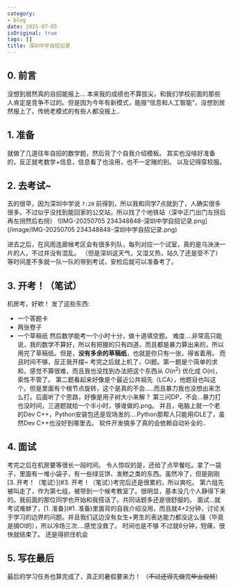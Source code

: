 ```yaml
---
category:
- blog
date: 2025-07-05
isOriginal: true
tags: []
title: 深圳中学自招记录
---
```

## 0. 前言
没想到居然真的自招能报上...
本来我的成绩也不算拔尖，和我们学校前面的那些人肯定是竞争不过的。但是因为今年有新模式，能报“信息和人工智能”，没想到居然报上了。传统老模式的有些人都没报上..
## 1. 准备
就做了几道往年自招的数学题，然后背了个自我介绍模板。
其实也没啥好准备的，反正就考数学+信息，信息看了也没用，也不一定赌的到。
以及记得穿校服。
## 2. 去考试~
去的很早，因为深圳中学说 `7:20` 前得到，所以我和同学7点就到了，人确实很多很多。不过似乎没找到能回家的公交站，所以找了个地铁站（深中正门出门左拐后再左拐然后右拐）
![IMG-20250705 234348848-深圳中学自招记录.png](/image/IMG-20250705 234348848-深圳中学自招记录.png)

进去之后，在风雨连廊候考区会有很多列队，每列对应一个试室，真的是乌泱泱一片的人，不过并没有混乱。
（但是深圳这天气，又湿又热，站久了还是受不了）
等时间差不多就一队一队的带到考试，安检后就可以准备考了。
## 3. 开考！（笔试）
机房考，好欸！
发了这些东西:
- 一个答题卡
- 两张卷子
- 一个草稿纸
然后数学能考一个小时十分，做十道填空题。
难度....非常高只能说，我的数学不算好，所以有把握的只有四道，而且都是暴力算出来的，所以用完了草稿纸。但是，**没有多余的草稿纸**，也就是你只有一张，得省着用。
而且时间不够，反正我开摆~
考完之后就上机了，OI题。第一题是个简单的求和，感觉不算很难，而且我也没找到办法把这个东西从 $O(n^2)$ 优化成 $O(n)$，索性不管了。
第二题看起来好像是个最近公共祖先（LCA），他题目也叫这个。但是里面有个根节点旋转，这个是真的不会.....而且暴力我也没想出来怎么打。后面听了个思路，好像是用子树大小来解？
第三问DP，不会...暴力打也没时间，三道题就给一个半小时，够谁做的.png。
并且，电脑上就一个老的Dev C++，Python安装包还是现场发的....Python那帮人只能用IDLE了，虽然Dev C++也没好到哪里去。
软件开发搞多了真的会依赖自动补全的..
## 4. 面试
考完之后在机房要等很长一段时间。
令人惊叹的是，还给了点早餐吃。拿了一袋子，里面有一堆小袋子，有一些绿豆饼、发糕之类的东西。虽然冷了，但是刚刚[3. 开考！（笔试）](#3. 开考！（笔试）)考完后还是很累的，所以爽吃。
第六组先被叫走了，作为第七组，被带到一个候考教室了。很明显，基本没几个人静得下来的。我前面的那位同学也开始和我搭话了。共同话题多还是很舒服的。
面试...就考试难蚌了，[1. 准备](#1. 准备)里面背的自我介绍没用，而且就4+2分钟，讨论关于学习的边界的问题。并且我们这边没有女生+男生的表达能力都没这么强（毕竟是搞OI的），所以冷场三次....感觉没救了。
时间也是不够
不过就6分钟，短痛，很快就结束了。
还是得抓住机会
## 5. 写在最后
最后的学习任务也算完成了，真正的暑假要来力！
（~~不过还得先做完毕业视频~~）